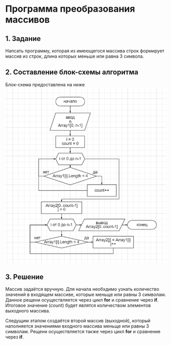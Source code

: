 # Программа преобразования массивов
## 1. Задание

Напсать программу, которая из имеющегося массива строк формирует массив из строк, длина которых меньше или равна 3 символа.

## 2. Составление блок-схемы алгоритма

Блок-схема предоставлена на ниже ![рисунке](Блок-схема.PNG)

## 3. Решение

Массив задаётся вручную. Для начала необхдимо узнать  количество значений в входящем массиве, которые меньще или равны 3 символам. Данное рещени осуществляется через цикл **for** и сравнение  через **if**. Итоговое значение (*count*) будет являтся количеством элементов выходного массива.

Следущим этапом создаётся второй массив (выходной), который наполняется значениями входного массива меньще или равны 3 символам. Рещени осуществляется также через цикл **for** и сравнение  через **if**.


